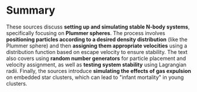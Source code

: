 # Summary

These sources discuss **setting up and simulating stable N-body systems**, specifically focusing on **Plummer spheres**. The process involves **positioning particles according to a desired density distribution** (like the Plummer sphere) and then **assigning them appropriate velocities** using a distribution function based on escape velocity to ensure stability. The text also covers using **random number generators** for particle placement and velocity assignment, as well as **testing system stability** using Lagrangian radii. Finally, the sources introduce **simulating the effects of gas expulsion** on embedded star clusters, which can lead to "infant mortality" in young clusters.
